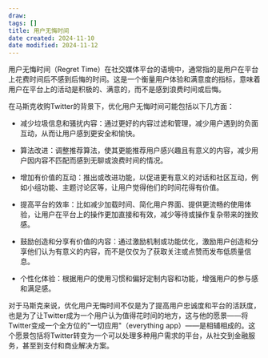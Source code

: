 ```yaml
---
draw:
tags: []
title: 用户无悔时间
date created: 2024-11-10
date modified: 2024-11-12
---
```


用户无悔时间（Regret Time）在社交媒体平台的语境中，通常指的是用户在平台上花费时间后不感到后悔的时间。这是一个衡量用户体验和满意度的指标，意味着用户在平台上的活动是积极的、满意的，而不是感到浪费时间或后悔。

  

在马斯克收购Twitter的背景下，优化用户无悔时间可能包括以下几方面：

  

- 减少垃圾信息和骚扰内容：通过更好的内容过滤和管理，减少用户遇到的负面互动，从而让用户感到更安全和愉快。
- 算法改进：调整推荐算法，使其更能推荐用户感兴趣且有意义的内容，减少用户因内容不匹配而感到无聊或浪费时间的情况。

  

- 增加有价值的互动：推出或改进功能，以促进更有意义的对话和社区互动，例如小组功能、主题讨论区等，让用户觉得他们的时间花得有价值。

  

- 提高平台的效率：比如减少加载时间、简化用户界面、提供更流畅的使用体验，让用户在平台上的操作更加直接和有效，减少等待或操作复杂带来的挫败感。

  

- 鼓励创造和分享有价值的内容：通过激励机制或功能优化，激励用户创造和分享他们认为有意义的内容，而不是仅仅为了获取关注或点赞而发布低质量信息。

  

- 个性化体验：根据用户的使用习惯和偏好定制内容和功能，增强用户的参与感和满足感。

  

对于马斯克来说，优化用户无悔时间不仅是为了提高用户忠诚度和平台的活跃度，也是为了让Twitter成为一个用户认为值得花时间的地方，这与他的愿景——将Twitter变成一个全方位的"一切应用"（everything app）——是相辅相成的。这个愿景包括将Twitter转变为一个可以处理多种用户需求的平台，从社交到金融服务，甚至到支付和商业解决方案。

